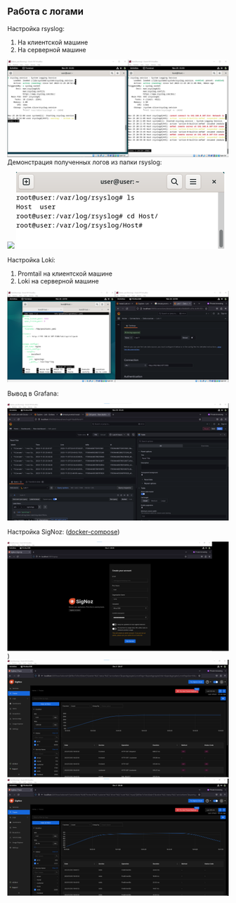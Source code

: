 ## Работа с логами 
Настройка rsyslog:
1. На клиентской машине
2. На серверной машине

![](https://github.com/Guestfll/TOIB/blob/main//Pasted%20image%2020231125210356.png)
Демонстрация полученных логов из папки rsyslog:

![](https://github.com/Guestfll/TOIB/blob/main/Untitled.png)
![](https://github.com/Guestfll/TOIB/blob/main/Pasted%20image%2020231125210701.png)

Настройка Loki: 
1. Promtail на клиентской машине
2. Loki на серверной машине

![](https://github.com/Guestfll/TOIB/blob/main/Pasted%20image%2020231125234105.png)

Вывод в Grafana:

![](https://github.com/Guestfll/TOIB/blob/main/Pasted%20image%2020231125234334.png)


Настройка SigNoz: ([docker-compose](https://signoz.io/docs/install/docker/#install-signoz-using-docker-compose))

![](https://github.com/Guestfll/TOIB/blob/main/Pasted%20image%2020231203184553.png))
![](https://github.com/Guestfll/TOIB/blob/main//Pasted%20image%2020231203184806.png)
![](https://github.com/Guestfll/TOIB/blob/main/Pasted%20image%2020231203184842.png)

